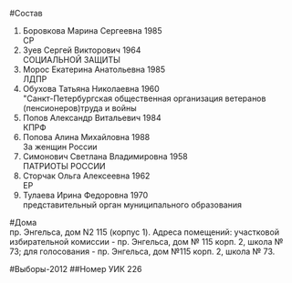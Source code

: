 #Состав
1. Боровкова Марина Сергеевна 1985   
    СР
2. Зуев Сергей Викторович 1964   
    СОЦИАЛЬНОЙ ЗАЩИТЫ
3. Морос Екатерина Анатольевна 1985   
    ЛДПР
4. Обухова Татьяна Николаевна 1960   
    "Санкт-Петербургская общественная организация ветеранов (пенсионеров)труда и войны
5. Попов Александр Витальевич 1984   
    КПРФ
6. Попова Алина Михайловна 1988   
    За женщин России
7. Симонович Светлана Владимировна 1958   
    ПАТРИОТЫ РОССИИ
8. Сторчак Ольга Алексеевна 1962   
    ЕР
9. Тулаева Ирина Федоровна 1970   
    представительный орган муниципального образования

#Дома  
пр. Энгельса, дом N2 115 (корпус 1). Адреса помещений: участковой избирательной комиссии - пр. Энгельса, дом № 115 корп. 2, школа № 73; для голосования - пр. Энгельса, дом №115 корп. 2, школа № 73.

#Выборы-2012
##Номер УИК
226
